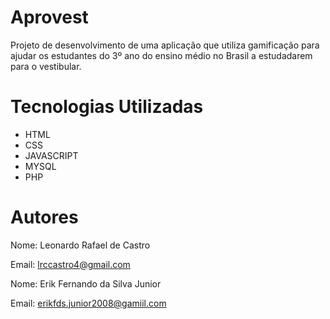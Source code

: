 # Aprovest
Projeto de desenvolvimento de uma aplicação que utiliza gamificação para ajudar os estudantes do 3º ano do ensino médio no Brasil a estudadarem para o vestibular.

# Tecnologias Utilizadas
- HTML
- CSS
- JAVASCRIPT
- MYSQL
- PHP

# Autores
Nome: Leonardo Rafael de Castro

Email: lrccastro4@gmail.com

Nome: Erik Fernando da Silva Junior

Email: erikfds.junior2008@gamiil.com
